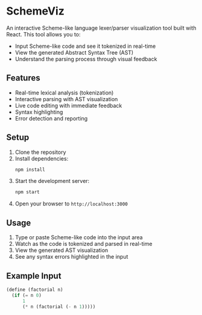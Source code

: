 # SchemeViz

An interactive Scheme-like language lexer/parser visualization tool built with React. This tool allows you to:

- Input Scheme-like code and see it tokenized in real-time
- View the generated Abstract Syntax Tree (AST)
- Understand the parsing process through visual feedback

## Features

- Real-time lexical analysis (tokenization)
- Interactive parsing with AST visualization
- Live code editing with immediate feedback
- Syntax highlighting
- Error detection and reporting

## Setup

1. Clone the repository
2. Install dependencies:
   ```bash
   npm install
   ```
3. Start the development server:
   ```bash
   npm start
   ```
4. Open your browser to `http://localhost:3000`

## Usage

1. Type or paste Scheme-like code into the input area
2. Watch as the code is tokenized and parsed in real-time
3. View the generated AST visualization
4. See any syntax errors highlighted in the input

## Example Input

```scheme
(define (factorial n)
  (if (= n 0)
      1
      (* n (factorial (- n 1)))))
```